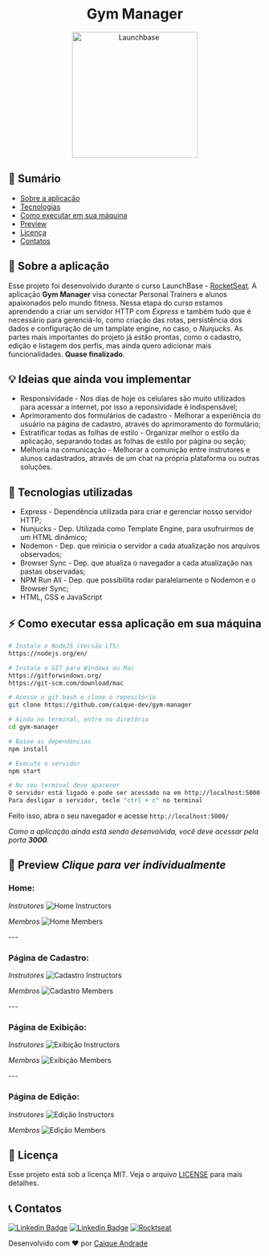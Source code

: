 <h1 align="center">
    Gym Manager
</h1>

<p align="center">
    <img alt="Launchbase" src="https://storage.googleapis.com/golden-wind/bootcamp-launchbase/logo.png" width="250px" />
</p>

## :notebook: Sumário

* <a href="#rocket-sobre-a-aplica%C3%A7%C3%A3o">Sobre a aplicação</a>
* <a href="#robot-tecnologias-utilizadas">Tecnologias</a>
* <a href="#zap-como-executar-essa-aplica%C3%A7%C3%A3o-em-sua-m%C3%A1quina">Como executar em sua máquina</a>
* <a href="#eyes-preview">Preview</a>
* <a href="#memo-licença">Licença</a>
* <a href="#telephone_receiver-contatos">Contatos</a>

## :rocket: Sobre a aplicação

Esse projeto foi desenvolvido durante o curso LaunchBase - [RocketSeat](https://rocketseat.com.br/). A aplicação **Gym Manager** visa conectar Personal Trainers e alunos apaixonados pelo mundo fitness. Nessa etapa do curso estamos aprendendo a criar um servidor HTTP com *Express* e também tudo que é necessário para gerenciá-lo, como criação das rotas, persistência dos dados e configuração de um tamplate engine, no caso, o *Nunjucks*. As partes mais importantes do projeto já estão prontas, como o cadastro, edição e listagem dos perfis, mas ainda quero adicionar mais funcionalidades. **Quase finalizado**.

## :bulb: Ideias que ainda vou implementar

* Responsividade - Nos dias de hoje os celulares são muito utilizados para acessar a internet, por isso a reponsividade é indispensável;
* Aprimoramento dos formulários de cadastro - Melhorar a experiência do usuário na página de cadastro, através do aprimoramento do formulário;
* Estratificar todas as folhas de estilo - Organizar melhor o estilo da aplicação, separando todas as folhas de estilo por página ou seção;
* Melhoria na comunicação - Melhorar a comunição entre instrutores e alunos cadastrados, através de um chat na própria plataforma ou outras soluções.

## :robot: Tecnologias utilizadas

* Express - Dependência utilizada para criar e gerenciar nosso servidor HTTP;
* Nunjucks - Dep. Utilizada como Template Engine, para usufruirmos de um HTML dinâmico;
* Nodemon - Dep. que reinicia o servidor a cada atualização nos arquivos observados;
* Browser Sync - Dep. que atualiza o navegador a cada atualização nas pastas observadas;
* NPM Run All - Dep. que possibilita rodar paralelamente o Nodemon e o Browser Sync;
* HTML, CSS e JavaScript

## :zap: Como executar essa aplicação em sua máquina

```bash
# Instale o NodeJS (Versão LTS)
https://nodejs.org/en/

# Instale o GIT para Windows ou Mac
https://gitforwindows.org/
https://git-scm.com/download/mac

# Acesse o git bash e clone o repositório
git clone https://github.com/caique-dev/gym-manager

# Ainda no terminal, entre no diretório
cd gym-manager

# Baixe as dependências
npm install

# Execute o servidor
npm start

# No seu terminal deve aparecer
O servidor está ligado e pode ser acessado na em http://localhost:5000
Para desligar o servidor, tecle "ctrl + c" no terminal
```

Feito isso, abra o seu navegador e acesse `http://localhost:5000/`

*Como a aplicação ainda está sendo desenvolvida, você deve acessar pela porta **3000**.*

## :eyes: Preview *Clique para ver individualmente*

### Home:

<div>

  *Instrutores*
  <img alt="Home Instructors" src="/readme_assets/instructors/home.png">
  
  *Membros*
  <img alt="Home Members" src="/readme_assets/members/home.png">
</div>
---

### Página de Cadastro:

<div>

  *Instrutores*
  <img alt="Cadastro Instructors" src="/readme_assets/instructors/cadastro.png">
  
  *Membros*
  <img alt="Cadastro Members" src="/readme_assets/members/cadastro.png">
</div>
---

### Página de Exibição:

<div>

  *Instrutores*
  <img alt="Exibição Instructors" src="/readme_assets/instructors/exibicao.png">
  
  *Membros*
  <img alt="Exibição Members" src="/readme_assets/members/exibicao.png">
</div>
---

### Página de Edição:

<div>

  *Instrutores*
  <img alt="Edição Instructors" src="/readme_assets/instructors/edicao.png">
  
  *Membros*
  <img alt="Edição Members" src="/readme_assets/members/edicao.png">
</div>

## :memo: Licença

Esse projeto está sob a licença MIT. Veja o arquivo [LICENSE](/LICENSE) para mais detalhes.

## :telephone_receiver: Contatos

[![Linkedin Badge](https://img.shields.io/badge/-caique_andrade-blue?style=for-the-badge&logo=Linkedin&logoColor=white&link=https://www.linkedin.com/in/caique-andrade-8a8153189/)](https://www.linkedin.com/in/caique-andrade-8a8153189/)
[![Linkedin Badge](https://img.shields.io/badge/-caiquepinheiro@icloud.com-red?style=for-the-badge&logo=Gmail&logoColor=white&link=mailto:caiquepinheiro@icloud.com)](mailto:caiquepinheiro@icloud.com)
[![Rocktseat](https://img.shields.io/badge/-Caique%20Andrade-%239466FF?style=for-the-badge&logo=data:image/png;base64,iVBORw0KGgoAAAANSUhEUgAAABAAAAAQCAMAAAAoLQ9TAAAALVBMVEVHcExxWsF0XMJzXMJxWcFsUsD///9jRrzY0u6Xh9Gsn9n39fyMecy0qd2bjNJWBT0WAAAABHRSTlMA2Do606wF2QAAAGlJREFUGJVdj1cWwCAIBLEsRU3uf9xobDH8+GZwUYi8i6ucJwrxKE+7D0G9Q4vlYqtmCSjndr4CgCgzlyFgfKfKCVO0LrPKjmiqMxGXkJwNnXskqWG+1oSM+BSwD8f29YLNjvx/OQrn+g99oQSoNmt3PgAAAABJRU5ErkJggg==)](https://app.rocketseat.com.br/me/caique-andrade-1591990375)

Desenvolvido com :heart: por [Caique Andrade](https://www.linkedin.com/in/caique-andrade-8a8153189/)